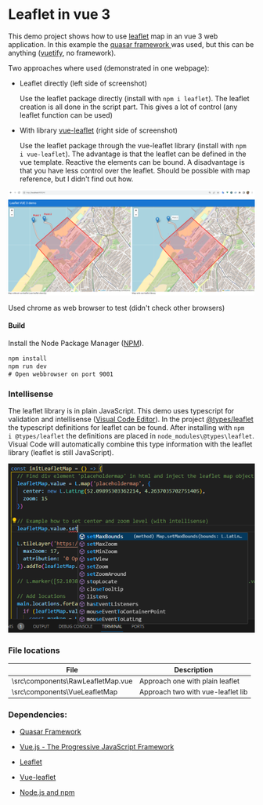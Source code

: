 # Leaflet in vue 3

This demo project shows how to use [leaflet](https://leafletjs.com/) map in an vue 3 web application. In this example the [quasar framework ](https://quasar.dev/)was used, but this can be anything ([vuetify](https://vuetifyjs.com/), no framework).

Two approaches where used (demonstrated in one webpage):

* Leaflet directly (left side of screenshot)
  
  Use the leaflet package directly  (install with `npm i leaflet`). The leaflet creation is all done in the script part. This gives a lot of control (any leaflet function can be used)

* With library [vue-leaflet](https://github.com/vue-leaflet/vue-leaflet) (right side of screenshot)
  
  Use the leaflet package through the vue-leaflet library (install with `npm i vue-leaflet`). The advantage is that the leaflet can be defined in the vue template. Reactive the elements can be bound. A disadvantage is that you have less control over the leaflet. Should be possible with map reference, but I didn't find out how.

![](images/screenshot.png)

Used chrome as web browser to test (didn't check other browsers)

#### Build

Install the Node Package Manager ([NPM](https://docs.npmjs.com/downloading-and-installing-node-js-and-npm)).

```
npm install
npm run dev
# Open webbrowser on port 9001
```

### Intellisense

The leaflet library is in plain JavaScript. This demo uses typescript for validation and intellisense ([Visual Code Editor](https://code.visualstudio.com/)). In the project [@types/leaflet](https://www.npmjs.com/package/@types/leaflet) the typescript definitions for leaflet can be found. After installing with `npm i @types/leaflet` the definitions are placed in `node_modules\@types\leaflet`. Visual Code will automatically combine this type information with the leaflet library (leaflet is still JavaScript).

![Intellisense](images/Intellisense.png)

### File locations

| File                              | Description                       |
| --------------------------------- | --------------------------------- |
| \src\components\RawLeafletMap.vue | Approach one with plain leaflet   |
| \src\components\VueLeafletMap     | Approach two with vue-leaflet lib |



### Dependencies:

* [Quasar Framework](https://quasar.dev/)

* [Vue.js - The Progressive JavaScript Framework](https://vuejs.org/)

* [Leaflet](https://leafletjs.com/)

* [Vue-leaflet](https://github.com/vue-leaflet/vue-leaflet)

* [Node.js and npm](https://docs.npmjs.com/downloading-and-installing-node-js-and-npm)

